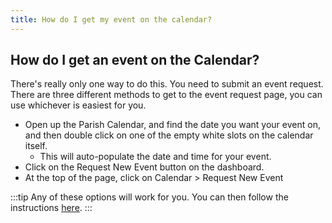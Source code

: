 ```yaml
---
title: How do I get my event on the calendar?
---
```

## How do I get an event on the Calendar?
There's really only one way to do this. You need to submit an event request. There are three different methods to get to the event request page, you can use whichever is easiest for you.

 - Open up the Parish Calendar, and find the date you want your event on, and then double click on one of the empty white slots on the calendar itself.
   - This will auto-populate the date and time for your event.
 - Click on the Request New Event button on the dashboard.
 - At the top of the page, click on Calendar > Request New Event

:::tip 
Any of these options will work for you. You can then follow the instructions [here](/guides/master_calendar/request_event).
:::